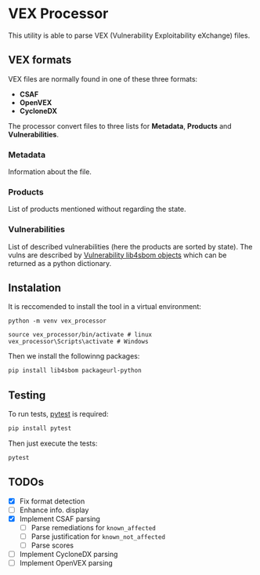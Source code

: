 # VEX Processor

This utility is able to parse VEX (Vulnerability Exploitability eXchange) files.

## VEX formats

VEX files are normally found in one of these three formats:

- **CSAF**
- **OpenVEX**
- **CycloneDX**

The processor convert files to three lists for **Metadata**, **Products** and **Vulnerabilities**.

### Metadata 

Information about the file.

### Products

List of products mentioned without regarding the state.

### Vulnerabilities

List of described vulnerabilities (here the products are sorted by state). The vulns are described by [Vulnerability lib4sbom objects](https://github.com/anthonyharrison/lib4sbom/blob/main/lib4sbom/data/vulnerability.py) which can be returned as a python dictionary.

## Instalation

It is reccomended to install the tool in a virtual environment:

```
python -m venv vex_processor

source vex_processor/bin/activate # linux
vex_processor\Scripts\activate # Windows
```

Then we install the followinng packages:

```bash
pip install lib4sbom packageurl-python
```

## Testing

To run tests, [pytest](https://docs.pytest.org/en/stable/getting-started.html) is required:

```bash
pip install pytest
```

Then just execute the tests:

```bash
pytest
```

## TODOs

- [x] Fix format detection
- [ ] Enhance info. display
- [x] Implement CSAF parsing
    + [ ] Parse remediations for `known_affected`
    + [ ] Parse justification for `known_not_affected`
    + [ ] Parse scores
- [ ] Implement CycloneDX parsing
- [ ] Implement OpenVEX parsing